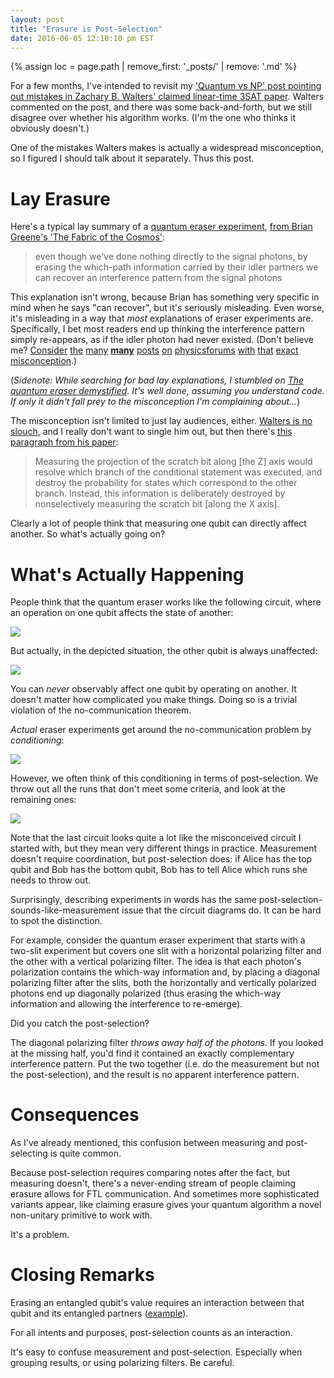 ```yaml
---
layout: post
title: "Erasure is Post-Selection"
date: 2016-06-05 12:10:10 pm EST
---
```


{% assign loc = page.path | remove_first: '_posts/' | remove: '.md' %}

For a few months, I've intended to revisit my ['Quantum vs NP' post pointing out mistakes in Zachary B. Walters' claimed linear-time 3SAT paper](/quantum/2015/11/01/Walters-Claimed-Quantum-Linear-3SAT.html).
Walters commented on the post, and there was some back-and-forth, but we still disagree over whether his algorithm works.
(I'm the one who thinks it obviously doesn't.)

One of the mistakes Walters makes is actually a widespread misconception, so I figured I should talk about it separately.
Thus this post.

# Lay Erasure

Here's a typical lay summary of a [quantum eraser experiment](https://en.wikipedia.org/wiki/Quantum_eraser_experiment), [from Brian Greene's 'The Fabric of the Cosmos'](https://books.google.com/books?id=DNd2K6mxLpIC&lpg=PA197&dq=%22even%20though%20we%E2%80%99ve%20done%20nothing%20directly%20to%20the%20signal%20photons%22&pg=PA195#v=onepage&q=%22even%20though%20we%E2%80%99ve%20done%20nothing%20directly%20to%20the%20signal%20photons%22&f=false):

> even though we've done nothing directly to the signal photons, by erasing the which-path information carried by their idler partners we can recover an interference pattern from the signal photons 

This explanation isn't wrong, because Brian has something very specific in mind when he says "can recover", but it's seriously misleading.
Even worse, it's misleading in a way that *most* explanations of eraser experiments are.
Specifically, I bet most readers end up thinking the interference pattern simply re-appears, as if the idler photon had never existed.
(Don't believe me?
[Consider](https://www.physicsforums.com/threads/time-travel-quantum-eraser-experiments.75159/)
[the](https://www.physicsforums.com/threads/ftl-and-coincidence-counter.506453/)
[many](https://www.physicsforums.com/threads/new-quantum-experiments-and-its-implications.599945/)
[**many**](https://www.physicsforums.com/threads/delayed-choice-quantum-eraser.158413/) 
[posts](https://www.physicsforums.com/threads/delayed-choice-quantum-eraser-communication.693936/) 
[on](https://www.physicsforums.com/threads/quantum-eraser-and-super-luminous-communication.631263/) 
[physicsforums](https://www.physicsforums.com/threads/why-wouldnt-this-experiment-allow-superluminal-communication.686650/) 
[with](https://www.physicsforums.com/threads/delayed-choice-bell-state-quantum-eraser.122297/) 
[that](https://www.physicsforums.com/threads/ftl-communication.221978/) 
[exact](https://www.physicsforums.com/threads/quantum-entanglement-communication.591176/) 
[misconception](https://www.physicsforums.com/threads/questions-about-delayed-choice-quantum-eraser.15769/#post-502788).)

(*Sidenote: While searching for bad lay explanations, I stumbled on [The quantum eraser demystified](http://jliszka.github.io/2014/07/31/the-quantum-eraser.html).
It's well done, assuming you understand code.
If only it didn't fall prey to the misconception I'm complaining about...*)

The misconception isn't limited to just lay audiences, either.
[Walters is no slouch](https://www.researchgate.net/profile/Zachary_Walters/publications), and I really don't want to single him out, but then there's [this paragraph from his paper](http://arxiv.org/pdf/1510.00409v4.pdf):

> Measuring the projection of the scratch bit along [the Z] axis would resolve which branch of the conditional statement was executed, and destroy the probability for states which correspond to the other branch.
> Instead, this information is deliberately destroyed by nonselectively measuring the scratch bit [along the X axis].

Clearly a lot of people think that measuring one qubit can directly affect another.
So what's actually going on?

# What's Actually Happening

People think that the quantum eraser works like the following circuit, where an operation on one qubit affects the state of another:

<img src="/assets/{{ loc }}/eraser-wrong.png"/>

But actually, in the depicted situation, the other qubit is always unaffected:

<img src="/assets/{{ loc }}/eraser-wrong-with-correct-state.png"/>

You can *never* observably affect one qubit by operating on another.
It doesn't matter how complicated you make things.
Doing so is a trivial violation of the no-communication theorem.

*Actual* eraser experiments get around the no-communication problem by *conditioning*:

<img src="/assets/{{ loc }}/eraser-conditioned.png"/>

However, we often think of this conditioning in terms of post-selection.
We throw out all the runs that don't meet some criteria, and look at the remaining ones:

<img src="/assets/{{ loc }}/eraser-postselected.png"/>

Note that the last circuit looks quite a lot like the misconceived circuit I started with, but they mean very different things in practice.
Measurement doesn't require coordination, but post-selection does: if Alice has the top qubit and Bob has the bottom qubit, Bob has to tell Alice which runs she needs to throw out.

Surprisingly, describing experiments in words has the same post-selection-sounds-like-measurement issue that the circuit diagrams do.
It can be hard to spot the distinction.

For example, consider the quantum eraser experiment that starts with a two-slit experiment but covers one slit with a horizontal polarizing filter and the other with a vertical polarizing filter.
The idea is that each photon's polarization contains the which-way information and, by placing a diagonal polarizing filter after the slits, both the horizontally and vertically polarized photons end up diagonally polarized (thus erasing the which-way information and allowing the interference to re-emerge).

Did you catch the post-selection?

The diagonal polarizing filter *throws away half of the photons*.
If you looked at the missing half, you'd find it contained an exactly complementary interference pattern.
Put the two together (i.e. do the measurement but not the post-selection), and the result is no apparent interference pattern.

# Consequences

As I've already mentioned, this confusion between measuring and post-selecting is quite common.

Because post-selection requires comparing notes after the fact, but measuring doesn't, there's a never-ending stream of people claiming erasure allows for FTL communication.
And sometimes more sophisticated variants appear, like claiming erasure gives your quantum algorithm a novel non-unitary primitive to work with.

It's a problem.

# Closing Remarks

Erasing an entangled qubit's value requires an interaction between that qubit and its entangled partners ([example](/quantum/2015/09/02/Partially-Erasing-Entanglement-with-Measurement.html)).

For all intents and purposes, post-selection counts as an interaction.

It's easy to confuse measurement and post-selection.
Especially when grouping results, or using polarizing filters.
Be careful.
